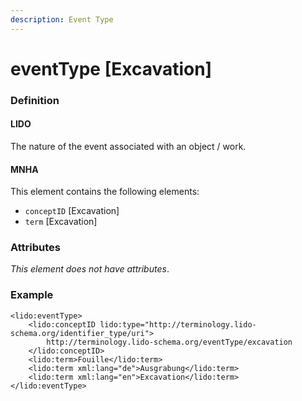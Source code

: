 ```yaml
---
description: Event Type
---
```


# eventType \[Excavation]

### Definition

#### LIDO

The nature of the event associated with an object / work.

#### MNHA

This element contains the following elements:

* `conceptID` \[Excavation]
* `term` \[Excavation]

### Attributes

_This element does not have attributes_.

### Example

```markup
<lido:eventType>
    <lido:conceptID lido:type="http://terminology.lido-schema.org/identifier_type/uri">
        http://terminology.lido-schema.org/eventType/excavation
    </lido:conceptID>
    <lido:term>Fouille</lido:term>
    <lido:term xml:lang="de">Ausgrabung</lido:term>
    <lido:term xml:lang="en">Excavation</lido:term>
</lido:eventType>
```
